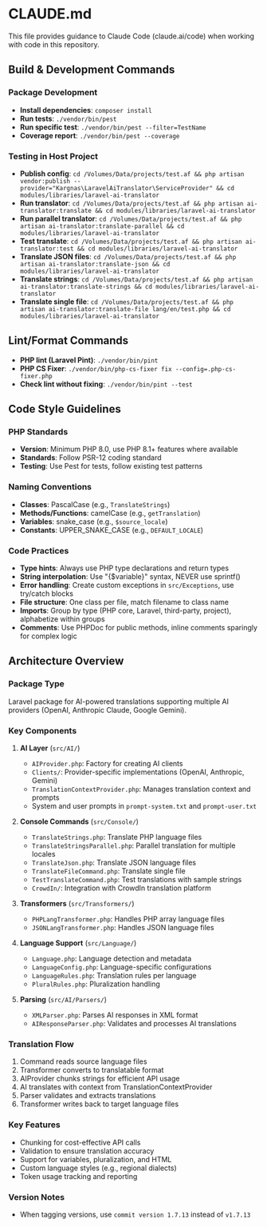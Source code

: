 # CLAUDE.md

This file provides guidance to Claude Code (claude.ai/code) when working with code in this repository.

## Build & Development Commands

### Package Development
- **Install dependencies**: `composer install`
- **Run tests**: `./vendor/bin/pest`
- **Run specific test**: `./vendor/bin/pest --filter=TestName`
- **Coverage report**: `./vendor/bin/pest --coverage`

### Testing in Host Project
- **Publish config**: `cd /Volumes/Data/projects/test.af && php artisan vendor:publish --provider="Kargnas\LaravelAiTranslator\ServiceProvider" && cd modules/libraries/laravel-ai-translator`
- **Run translator**: `cd /Volumes/Data/projects/test.af && php artisan ai-translator:translate && cd modules/libraries/laravel-ai-translator`
- **Run parallel translator**: `cd /Volumes/Data/projects/test.af && php artisan ai-translator:translate-parallel && cd modules/libraries/laravel-ai-translator`
- **Test translate**: `cd /Volumes/Data/projects/test.af && php artisan ai-translator:test && cd modules/libraries/laravel-ai-translator`
- **Translate JSON files**: `cd /Volumes/Data/projects/test.af && php artisan ai-translator:translate-json && cd modules/libraries/laravel-ai-translator`
- **Translate strings**: `cd /Volumes/Data/projects/test.af && php artisan ai-translator:translate-strings && cd modules/libraries/laravel-ai-translator`
- **Translate single file**: `cd /Volumes/Data/projects/test.af && php artisan ai-translator:translate-file lang/en/test.php && cd modules/libraries/laravel-ai-translator`

## Lint/Format Commands
- **PHP lint (Laravel Pint)**: `./vendor/bin/pint`
- **PHP CS Fixer**: `./vendor/bin/php-cs-fixer fix --config=.php-cs-fixer.php`
- **Check lint without fixing**: `./vendor/bin/pint --test`

## Code Style Guidelines

### PHP Standards
- **Version**: Minimum PHP 8.0, use PHP 8.1+ features where available
- **Standards**: Follow PSR-12 coding standard
- **Testing**: Use Pest for tests, follow existing test patterns

### Naming Conventions
- **Classes**: PascalCase (e.g., `TranslateStrings`)
- **Methods/Functions**: camelCase (e.g., `getTranslation`)
- **Variables**: snake_case (e.g., `$source_locale`)
- **Constants**: UPPER_SNAKE_CASE (e.g., `DEFAULT_LOCALE`)

### Code Practices
- **Type hints**: Always use PHP type declarations and return types
- **String interpolation**: Use "{$variable}" syntax, NEVER use sprintf()
- **Error handling**: Create custom exceptions in `src/Exceptions`, use try/catch blocks
- **File structure**: One class per file, match filename to class name
- **Imports**: Group by type (PHP core, Laravel, third-party, project), alphabetize within groups
- **Comments**: Use PHPDoc for public methods, inline comments sparingly for complex logic

## Architecture Overview

### Package Type
Laravel package for AI-powered translations supporting multiple AI providers (OpenAI, Anthropic Claude, Google Gemini).

### Key Components

1. **AI Layer** (`src/AI/`)
   - `AIProvider.php`: Factory for creating AI clients
   - `Clients/`: Provider-specific implementations (OpenAI, Anthropic, Gemini)
   - `TranslationContextProvider.php`: Manages translation context and prompts
   - System and user prompts in `prompt-system.txt` and `prompt-user.txt`

2. **Console Commands** (`src/Console/`)
   - `TranslateStrings.php`: Translate PHP language files
   - `TranslateStringsParallel.php`: Parallel translation for multiple locales
   - `TranslateJson.php`: Translate JSON language files
   - `TranslateFileCommand.php`: Translate single file
   - `TestTranslateCommand.php`: Test translations with sample strings
   - `CrowdIn/`: Integration with CrowdIn translation platform

3. **Transformers** (`src/Transformers/`)
   - `PHPLangTransformer.php`: Handles PHP array language files
   - `JSONLangTransformer.php`: Handles JSON language files

4. **Language Support** (`src/Language/`)
   - `Language.php`: Language detection and metadata
   - `LanguageConfig.php`: Language-specific configurations
   - `LanguageRules.php`: Translation rules per language
   - `PluralRules.php`: Pluralization handling

5. **Parsing** (`src/AI/Parsers/`)
   - `XMLParser.php`: Parses AI responses in XML format
   - `AIResponseParser.php`: Validates and processes AI translations

### Translation Flow
1. Command reads source language files
2. Transformer converts to translatable format
3. AIProvider chunks strings for efficient API usage
4. AI translates with context from TranslationContextProvider
5. Parser validates and extracts translations
6. Transformer writes back to target language files

### Key Features
- Chunking for cost-effective API calls
- Validation to ensure translation accuracy
- Support for variables, pluralization, and HTML
- Custom language styles (e.g., regional dialects)
- Token usage tracking and reporting

### Version Notes
- When tagging versions, use `commit version 1.7.13` instead of `v1.7.13`